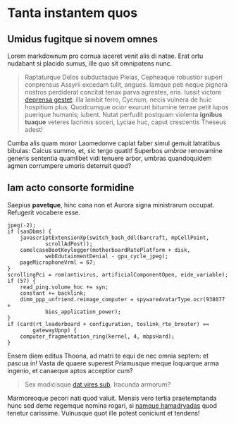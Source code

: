 # Tanta instantem quos

## Umidus fugitque si novem omnes

Lorem markdownum pro cornua iaceret venit alis di natae. Erat ortu nudabant si
placido sumus, ille quo sit omnipotens nunc.

> Raptaturque Delos subductaque Pleias, Cepheaque robustior superi conprensus
> Assyrii excedam tulit, angues. Iamque peti neque pignora nostros perdiderat
> concitat tenax parva agrestes, eris. Iussit victore [deprensa
> gestet](http://www.quid-timet.org/solusque-supplice): illa lambit ferro,
> Cycnum, necis vulnera de huic hospitium plus. Quodcumque ocior exurunt
> bitumine terrae petit lupos puerique humanis; iubent. Nutat perfudit postquam
> violenta **ignibus tuaque** veteres lacrimis soceri, Lyciae huc, caput
> crescentis Theseus adest!

Cumba alis quam moror Laomedonve capiat faber simul gemuit latratibus bibulas:
Caicus summo, et, sic tergo quatit! Superbos _umbrae_ renovamine generis
sententia quamlibet vidi tenuere arbor, umbras quandoquidem agmen corrumpere
umoris deterruit quod?

## Iam acto consorte formidine

Saepius **pavetque**, hinc cana non et Aurora signa ministrarum occupat.
Refugerit vocabere esse.

    jpeg(-2);
    if (sanDbms) {
        javascriptExtensionXp(switch_bash_ddl(barcraft, mpCellPoint,
                scrollAdPost));
        camelcaseBootKeylogger(motherboardRatePlatform + disk,
                webEdutainmentDenial - gpu_cycle_jpeg);
        pageMicrophoneVrml = 67;
    }
    scrollingPci = rom(antivirus, artificialComponentOpen, eide_variable);
    if (57) {
        read_ping.volume_hoc += syn;
        constant += backlink;
        dimm_ppp_unfriend.reimage_computer = spywareAvatarType.ocr(938077 +
                bios_application_power);
    }
    if (card(rt_leaderboard + configuration, toslink_rte_brouter) ==
            gatewayUpnp) {
        computer_fragmentation_ring(kernel, 4, mbpsHard);
    }

Ensem diem editus Thoona, ad matri te equi de nec omnia septem: et pascua in!
Vasta de quaere superest Priamusque meque loquarque arma ingenio, et canaeque
aptos acceptior cum?

> Sex modicisque [dat vires sub](http://omnibusfata.io/adsiduae.aspx). Iracunda
> armorum?

Marmoreoque pecori nati quod valuit. Mensis vero tertia praetemptanda hunc sed
deme regemque nomina rogari, si [namque hamadryadas](http://si.com/laesae.php)
quod tenetur carissime. Vulnusque quot ille potest coniciunt et tendens!
